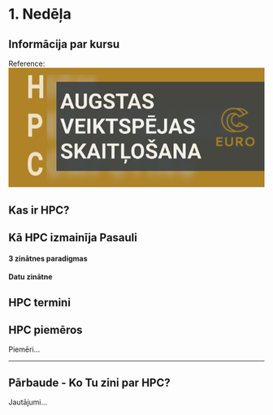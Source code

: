 # 1. Nedēļa

## Informācija par kursu

Reference:
![alt text][logo]

[logo]: https://github.com/viktorszagorskis/hpc-pamati/blob/main/pix/hpc-pamati-logo.png "Lielais Logo"


## Kas ir HPC?

## Kā HPC izmainīja Pasauli

#### 3 zinātnes paradigmas

#### Datu zinātne

## HPC termini

## HPC piemēros

Piemēri...

---

## Pārbaude - Ko Tu zini par HPC?

Jautājumi...
